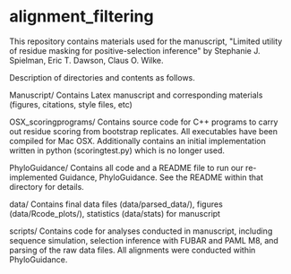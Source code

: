 alignment_filtering
===================

This repository contains materials used for the manuscript, "Limited utility of residue masking for positive-selection inference" by Stephanie J. Spielman, Eric T. Dawson, Claus O. Wilke.

Description of directories and contents as follows.

Manuscript/
	Contains Latex manuscript and corresponding materials (figures, citations, style files, etc)

OSX_scoringprograms/
	Contains source code for C++ programs to carry out residue scoring from bootstrap replicates. All executables have been compiled for Mac OSX. Additionally contains an initial implementation written in python (scoringtest.py) which is no longer used.

PhyloGuidance/
	Contains all code and a README file to run our re-implemented Guidance, PhyloGuidance. See the README within that directory for details.

data/
	Contains final data files (data/parsed_data/), figures (data/Rcode_plots/), statistics (data/stats) for manuscript

scripts/
	Contains code for analyses conducted in manuscript, including sequence simulation, selection inference with FUBAR and PAML M8, and parsing of the raw data files. All alignments were conducted within PhyloGuidance.